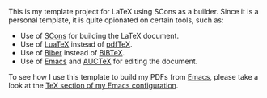 This is my template project for LaTeX using SCons as a builder. Since
it is a personal template, it is quite opionated on certain tools,
such as:

* Use of [SCons][scons] for building the LaTeX document.
* Use of [LuaTeX][luatex] instead of [pdfTeX][pdftex].
* Use of [Biber][biber] instead of [BiBTeX][bibtex].
* Use of [Emacs][emacs] and [AUCTeX][auctex] for editing the document.

[scons]: http://scons.org/
[luatex]: http://www.luatex.org/
[pdftex]: http://www.tug.org/applications/pdftex/
[biber]: http://biblatex-biber.sourceforge.net/
[bibtex]: http://www.ctan.org/pkg/bibtex
[emacs]: http://www.gnu.org/software/emacs/
[auctex]: http://www.gnu.org/software/auctex/

To see how I use this template to build my PDFs from [Emacs][emacs], please take a look at the [TeX section of my Emacs configuration][sean-tex-emacs].

[sean-tex-emacs]: https://github.com/seanfisk/emacs/blob/sean/personal/personal-tex.el
